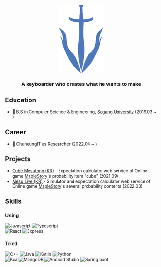 <div align="center">
 <img src="./vetan_symbol.svg" width="150" />
 <h3>A keyboarder who creates what he wants to make</h3>
</div>

## Education

- 🏫 B.S in Computer Science & Engineering, [Sogang University](http://www.sogang.ac.kr/index.do) (2019.03 ~ )

## Career
- 🏢 ChuneungIT as Researcher (2022.04 ~ )

## Projects

- [Cube Mesutong (KR)](https://cubemesu.co) - Expectation calculator web service of Online game [MapleStory](https://maplestory.nexon.com/)'s probability item "cube"  (2021.09)
- [Mesu Live (KR)](https://mesu.live) - Simulator and expectation calculator web service of Online game [MapleStory](https://maplestory.nexon.com/)'s several probability contents (2022.03)

## Skills
### Using
![Javascript](https://img.shields.io/badge/Javascript-F7DF1E.svg?&style=for-the-badge&logo=Javascript&logoColor=333)
![Typescript](https://img.shields.io/badge/Typescript-3178C6.svg?&style=for-the-badge&logo=Typescript&logoColor=white)
<br>
![React](https://img.shields.io/badge/React-61DAFB.svg?&style=for-the-badge&logo=React&logoColor=333)
![Express](https://img.shields.io/badge/Express-000000.svg?&style=for-the-badge&logo=Express&logoColor=white)

### Tried
![C++](https://img.shields.io/badge/C++-00599C.svg?&style=for-the-badge&logo=C%2B%2B&logoColor=white)
![Java](https://img.shields.io/badge/Java-ec2025.svg?&style=for-the-badge&logoColor=white)
![Kotlin](https://img.shields.io/badge/Kotlin-7F52FF.svg?&style=for-the-badge&logo=Kotlin&logoColor=white)
![Python](https://img.shields.io/badge/Python-3776AB.svg?&style=for-the-badge&logo=Python&logoColor=white)
<br>
![Koa](https://img.shields.io/badge/Koa-33333D.svg?&style=for-the-badge&logo=Koa&logoColor=white)
![MongoDB](https://img.shields.io/badge/MongoDB-47A248.svg?&style=for-the-badge&logo=MongoDB&logoColor=white)
![Android Studio](https://img.shields.io/badge/Android_Studio-3DDC84.svg?&style=for-the-badge&logo=Android-Studio&logoColor=white)
![Spring boot](https://img.shields.io/badge/Spring_Boot-6DB33F.svg?&style=for-the-badge&logo=Spring-Boot&logoColor=white)
